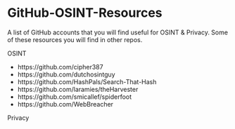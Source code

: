 # GitHub-OSINT-Resources
<p>A list of GitHub accounts that you will find useful for OSINT & Privacy. Some of these resources you will find in other repos.</p>
<p>OSINT</p>
<ul>
<li>https://github.com/cipher387</li>
<li>https://github.com/dutchosintguy</li>
<li>https://github.com/HashPals/Search-That-Hash</li>
<li>https://github.com/laramies/theHarvester</li>
<li>https://github.com/smicallef/spiderfoot</li>
<li>https://github.com/WebBreacher</li>
</ul>
<p>Privacy</p>
